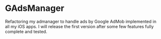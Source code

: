 # GAdsManager
Refactoring my admanager to handle ads by Google AdMob implemented in all my iOS apps. I will release the first version after some few features fully complete and tested.
